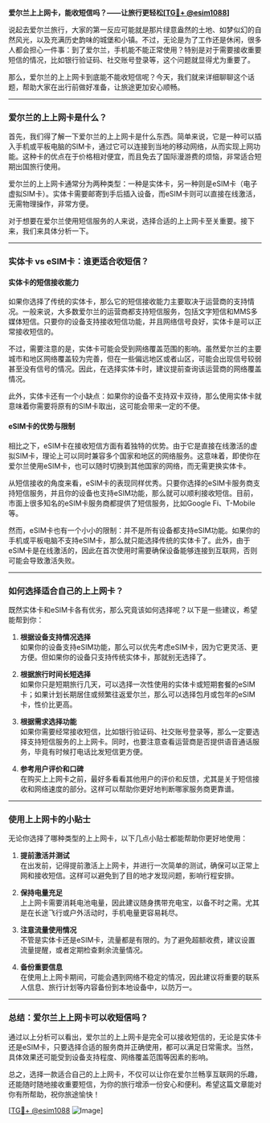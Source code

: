 **爱尔兰上上网卡，能收短信吗？——让旅行更轻松[[TG💪+ @esim1088](https://t.me/s/esim1088)]**

说起去爱尔兰旅行，大家的第一反应可能就是那片绿意盎然的土地、如梦似幻的自然风光，以及充满历史韵味的城堡和小镇。不过，无论是为了工作还是休闲，很多人都会担心一件事：到了爱尔兰，手机能不能正常使用？特别是对于需要接收重要短信的情况，比如银行验证码、社交账号登录等，这个问题就显得尤为重要了。

那么，爱尔兰的上上网卡到底能不能收短信呢？今天，我们就来详细聊聊这个话题，帮助大家在出行前做好准备，让旅途更加安心顺畅。

---

### 爱尔兰的上上网卡是什么？

首先，我们得了解一下爱尔兰的上上网卡是什么东西。简单来说，它是一种可以插入手机或平板电脑的SIM卡，通过它可以连接到当地的移动网络，从而实现上网功能。这种卡的优点在于价格相对便宜，而且免去了国际漫游费的烦恼，非常适合短期出国旅行使用。

爱尔兰的上上网卡通常分为两种类型：一种是实体卡，另一种则是eSIM卡（电子虚拟SIM卡）。实体卡需要邮寄到手后插入设备，而eSIM卡则可以直接在线激活，无需物理操作，非常方便。

对于想要在爱尔兰使用短信服务的人来说，选择合适的上上网卡至关重要。接下来，我们来具体分析一下。

---

### 实体卡 vs eSIM卡：谁更适合收短信？

#### 实体卡的短信接收能力

如果你选择了传统的实体卡，那么它的短信接收能力主要取决于运营商的支持情况。一般来说，大多数爱尔兰的运营商都支持短信服务，包括文字短信和MMS多媒体短信。只要你的设备支持接收短信功能，并且网络信号良好，实体卡是可以正常接收短信的。

不过，需要注意的是，实体卡可能会受到网络覆盖范围的影响。虽然爱尔兰的主要城市和地区网络覆盖较为完善，但在一些偏远地区或者山区，可能会出现信号较弱甚至没有信号的情况。因此，在选择实体卡时，建议提前查询该运营商的网络覆盖情况。

此外，实体卡还有一个小缺点：如果你的设备不支持双卡双待，那么使用实体卡就意味着你需要将原有的SIM卡取出，这可能会带来一定的不便。

#### eSIM卡的优势与限制

相比之下，eSIM卡在接收短信方面有着独特的优势。由于它是直接在线激活的虚拟SIM卡，理论上可以同时兼容多个国家和地区的网络服务。这意味着，即使你在爱尔兰使用eSIM卡，也可以随时切换到其他国家的网络，而无需更换实体卡。

从短信接收的角度来看，eSIM卡的表现同样优秀。只要你选择的eSIM卡服务商支持短信服务，并且你的设备也支持eSIM功能，那么就可以顺利接收短信。目前，市面上很多知名的eSIM卡服务商都提供了短信服务，比如Google Fi、T-Mobile等。

然而，eSIM卡也有一个小小的限制：并不是所有设备都支持eSIM功能。如果你的手机或平板电脑不支持eSIM卡，那么就只能选择传统的实体卡了。此外，由于eSIM卡是在线激活的，因此在首次使用时需要确保设备能够连接到互联网，否则可能会导致激活失败。

---

### 如何选择适合自己的上上网卡？

既然实体卡和eSIM卡各有优劣，那么究竟该如何选择呢？以下是一些建议，希望能帮到你：

1. **根据设备支持情况选择**  
   如果你的设备支持eSIM功能，那么可以优先考虑eSIM卡，因为它更灵活、更方便。但如果你的设备只支持传统实体卡，那就别无选择了。

2. **根据旅行时间长短选择**  
   如果你只是短期旅行几天，可以选择一次性使用的实体卡或短期套餐的eSIM卡；如果计划长期居住或频繁往返爱尔兰，那么可以选择包月或包年的eSIM卡，性价比更高。

3. **根据需求选择功能**  
   如果你需要经常接收短信，比如银行验证码、社交账号登录等，那么一定要选择支持短信服务的上上网卡。同时，也要注意查看运营商是否提供语音通话服务，毕竟有时候打电话比发短信更方便。

4. **参考用户评价和口碑**  
   在购买上上网卡之前，最好多看看其他用户的评价和反馈，尤其是关于短信接收和网络速度的部分。这样可以帮助你更好地判断哪家服务商更靠谱。

---

### 使用上上网卡的小贴士

无论你选择了哪种类型的上上网卡，以下几点小贴士都能帮助你更好地使用：

1. **提前激活并测试**  
   在出发前，记得提前激活上上网卡，并进行一次简单的测试，确保可以正常上网和接收短信。这样可以避免到了目的地才发现问题，影响行程安排。

2. **保持电量充足**  
   上上网卡需要消耗电池电量，因此建议随身携带充电宝，以备不时之需。尤其是在长途飞行或户外活动时，手机电量更容易耗尽。

3. **注意流量使用情况**  
   不管是实体卡还是eSIM卡，流量都是有限的。为了避免超额收费，建议设置流量提醒，或者定期检查剩余流量情况。

4. **备份重要信息**  
   在使用上上网卡期间，可能会遇到网络不稳定的情况，因此建议将重要的联系人信息、旅行计划等内容备份到本地设备中，以防万一。

---

### 总结：爱尔兰上上网卡可以收短信吗？

通过以上分析可以看出，爱尔兰的上上网卡是完全可以接收短信的，无论是实体卡还是eSIM卡，只要选择合适的服务商并正确使用，都可以满足日常需求。当然，具体效果还可能受到设备支持程度、网络覆盖范围等因素的影响。

总之，选择一款适合自己的上上网卡，不仅可以让你在爱尔兰畅享互联网的乐趣，还能随时随地接收重要短信，为你的旅行增添一份安心和便利。希望这篇文章能对你有所帮助，祝你旅途愉快！

[[TG💪+ @esim1088](https://t.me/s/esim1088) ![Image](https://i.postimg.cc/4NQfJmqS/Snipaste-2025-05-13-00-14-12.png)]